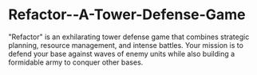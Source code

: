 # Refactor--A-Tower-Defense-Game
 "Refactor" is an exhilarating tower defense game that combines strategic planning, resource management, and intense battles. Your mission is to defend your base against waves of enemy units while also building a formidable army to conquer other bases.
